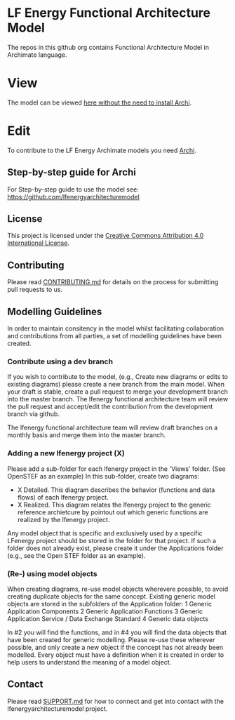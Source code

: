 <!--
SPDX-FileCopyrightText: 2017-2022 Contributors to the lfenergyarchitecturemodel project

SPDX-License-Identifier: CC-BY-4.0
-->

# LF Energy Functional Architecture Model

The repos in this github org contains Functional Architecture Model in Archimate language. 

# View 
The model can be viewed [here without the need to install Archi](https://lcrowleyepri.github.io/).


# Edit  
To contribute to the LF Energy Archimate models you need [Archi](https://www.archimatetool.com/). 

## Step-by-step guide for Archi
For Step-by-step guide to use the model see: https://github.com/lfenergyarchitecturemodel

## License
This project is licensed under the [Creative Commons Attribution 4.0 International License](https://github.com/lfenergyarchitecturemodel/.github/blob/main/LISENSE).

## Contributing
Please read [CONTRIBUTING.md](https://github.com/lfenergyarchitecturemodel/.github/blob/main/CONTRIBUTING.md) for details on the process for submitting pull requests to us.

## Modelling Guidelines
In order to maintain consitency in the model whilst facilitating collaboration and contributions from all parties, a set of modelling guidelines have been created.
### Contribute using a dev branch
If you wish to contribute to the model, (e.g., Create new diagrams or edits to existing diagrams) please create a new branch from the main model. When your draft is stable, create a pull request to merge your development branch into the master branch. The lfenergy functional architecture team will review the pull request and accept/edit the contribution from the development branch via github.

The lfenergy functional architecture team will review draft branches on a monthly basis and merge them into the master branch.

### Adding a new lfenergy project (X)
Please add a sub-folder for each lfenergy project in the 'Views' folder. (See OpenSTEF as an example)
In this sub-folder, create two diagrams:
- X Detailed. This diagram describes the behavior (functions and data flows) of each lfenergy project.
- X Realized. This diagram relates the lfenergy project to the generic reference archietcure by pointout out which generic functions are realized by the lfenergy project.

Any model object that is specific and exclusively used by a specific LFenergy project should be stored in the folder for that project. If such a folder does not already exist, please create it under the Applications folder (e.g., see the Open STEF folder as an example).

### (Re-) using model objects
When creating diagrams, re-use model objects wherevere possible, to avoid creating duplicate objects for the same concept. Existing  generic model objects are stored in the subfolders of the Application folder:
1 Generic Application Components
2 Generic Application Functions
3 Generic Application Service / Data Exchange Standard
4 Generic data objects

In #2 you will find the functions, and in #4 you will find the data objects that have been created for generic modelling. Please re-use these wherever possible, and only create a new object if the concept has not already been modelled. Every object must have a definition when it is created in order to help users to understand the meaning of a model object.


## Contact
Please read [SUPPORT.md](https://github.com/lfenergyarchitecturemodel/.github/blob/main/SUPPORT.md) for how to connect and get into contact with the lfenergyarchitecturemodel project.

